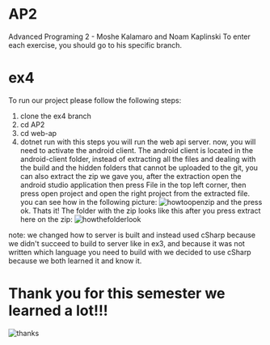 # AP2
Advanced Programing 2 - Moshe Kalamaro and Noam Kaplinski
To enter each exercise, you should go to his specific branch.
# ex4
To run our project please follow the following steps:
1. clone the ex4 branch
2. cd AP2
3. cd web-ap
4. dotnet run
   with this steps you will run the web api server.
now, you will need to activate the android client.
The android client is located in the android-client folder, instead of extracting all the files and dealing with the build and the hidden folders that cannot be uploaded to the git,
you can also extract the zip we gave you, after the extraction open the android studio application then press File in the top left corner, then press open project and open the right project from the extracted file.
you can see how in the following picture:
![howtoopenzip](https://github.com/kalamam/AP2/assets/110221265/fa8d8358-54f8-46a8-b3ac-b10da6cf4893)
and the press ok.
Thats it!
The folder with the zip looks like this after you press extract here on the zip:
![howthefolderlook](https://github.com/kalamam/AP2/assets/110221265/1bdb0398-a1fe-4a3b-950c-41ca18cba16d)


note:
we changed how to server is built and instead used cSharp because we didn't succeed to build to server like in ex3, and because it was not written which language you need to build with we decided to use cSharp because we both learned it and know it.


# Thank you for this semester we learned a lot!!!
![thanks](https://github.com/kalamam/AP2/assets/110221265/1c7c17ce-1a02-4f6d-bb0f-6c7a3dbe21f6)
